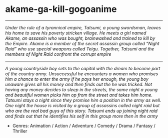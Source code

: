 # akame-ga-kill-gogoanime

___

*Under the rule of a tyrannical empire, Tatsumi, a young swordsman, leaves his home to save his poverty stricken village. He meets a girl named Akame, an assassin who was bought, brainwashed and trained to kill by the Empire. Akame is a member of the secret assassin group called “Night Raid” who use special weapons called Teigu. Together, Tatsumi and the members of Night Raid confront the corrupt empire*

___

*A young countryside boy sets to the capital with the dream to become part of the country army. Unsuccessful he encounters a women who promises him a chance to enter the army if he pays her enough, the young boy unaware gives all his money and then finds out the he was tricked. Not having any money decides to sleep in the streets, the same night a young and beautiful women picks him op from the street and takes him home. Tatsumi stays a night since they promise him a position in the army as well. One night the house is visited by a group of assassins called night raid but who are the real bad guys of this story. Tatsumi ends up joining night raid and finds out that he identifies his self in this group more then in the army*

+  Genres: Animation / Action / Adventure / Comedy / Drama / Fantasy / Thriller

